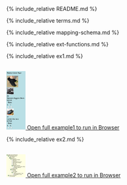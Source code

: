 ---
---

{% include_relative README.md %}

{% include_relative terms.md %}

{% include_relative mapping-schema.md %}

{% include_relative ext-functions.md %}

{% include_relative ex1.md %}

<br>
<a href="ex1/product-lister-template.html">
   <img src="ex1/Ex1_1.png" width="10%" height="10%" > 
      Open full example1 to run in Browser<br>
   </img>
</a>

{% include_relative ex2.md %}

<br>
<a href="ex2/taxonomy.html">
   <img src="ex2/content/ex2_1.png" width="10%" height="10%" > 
      Open full example2 to run in Browser<br>
   </img>
</a>